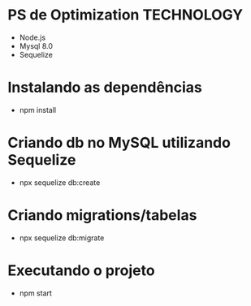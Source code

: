 # PS de Optimization TECHNOLOGY
 
- Node.js
- Mysql 8.0
- Sequelize

# Instalando as dependências

- npm install

# Criando db no MySQL utilizando Sequelize

- npx sequelize db:create

# Criando migrations/tabelas

- npx sequelize db:migrate

# Executando o projeto

- npm start

